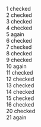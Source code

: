 1 checked
<br>
2 checked
<br>
3 checked
<br>
4 checked
<br>
5 again
<br>
6 checked
<br>
7 checked
<br>
8 checked
<br>
9 checked
<br>
10 again
<br>
11 checked
<br>
12 checked
<br>
13 checked
<br>
14 checked
<br>
15 checked
<br>
16 checked
<br>
20 checked
<br>
21 again
